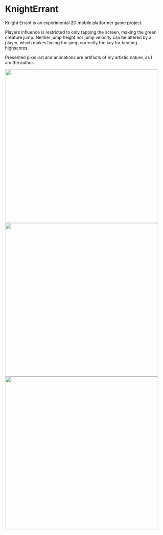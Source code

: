 # KnightErrant

Knight Errant is an experimental 2D mobile platformer game project. 

Players influence is restricted to only tapping the screen, making the green creature jump.
Neither jump height nor jump velocity can be altered by a player, which makes timing the jump correctly the key for beating highscores.

Presented pixel-art and animations are artifacts of my artistic nature, as I am the author.

<img src="https://user-images.githubusercontent.com/68951232/179057728-3239c739-5332-4fc3-9cb5-4d5f682e1e75.png" width = "500"/>
<img src="https://user-images.githubusercontent.com/68951232/179057963-0c3c011c-1cc7-4bf3-a7f8-4b4bb6b6ebb8.png" width = "500"/>
<img src="https://user-images.githubusercontent.com/68951232/179061724-888dfa88-f9f3-45eb-84be-6f3413bd98c6.png" width = "500"/>
